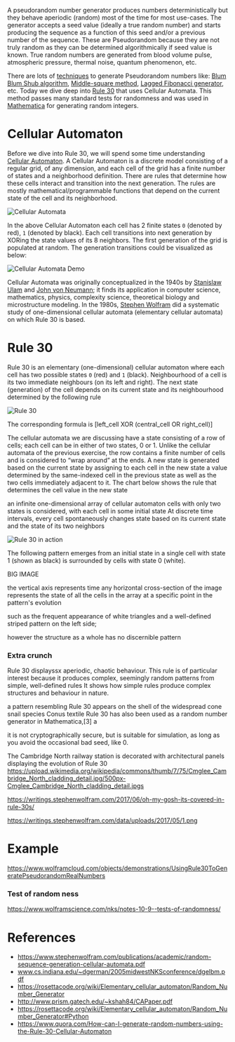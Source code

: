 A pseudorandom number generator produces numbers deterministically but they behave aperiodic (random) most of the time for most use-cases. The generator accepts a seed value (ideally a true random number) and starts producing the sequence as a function of this seed and/or a previous number of the sequence. These are Pseudorandom because they are not truly random as they can be determined algorithmically if seed value is known. True random numbers are generated from blood volume pulse, atmospheric pressure, thermal noise, quantum phenomenon, etc.

There are lots of [techniques](https://en.wikipedia.org/wiki/List_of_random_number_generators#Pseudorandom_number_generators_(PRNGs)) to generate Pseudorandom numbers like: [Blum Blum Shub algorithm](https://en.wikipedia.org/wiki/Blum_Blum_Shub), [Middle-square method](https://en.wikipedia.org/wiki/Middle-square_method), [Lagged Fibonacci generator](https://en.wikipedia.org/wiki/Lagged_Fibonacci_generator), etc. Today we dive deep into [Rule 30](https://en.wikipedia.org/wiki/Rule_30) that uses Cellular Automata. This method passes many standard tests for randomness and was used in [Mathematica](https://www.wolfram.com/mathematica/online/) for generating random integers.

# Cellular Automaton
Before we dive into Rule 30, we will spend some time understanding [Cellular Automaton](https://en.wikipedia.org/wiki/Cellular_automaton). A Cellular Automaton is a discrete model consisting of a regular grid, of any dimension, and each cell of the grid has a finite number of states and a neighborhood definition. There are rules that determine how these cells interact and transition into the next generation. The rules are mostly mathematical/programmable functions that depend on the current state of the cell and its neighborhood.

![Cellular Automata](https://user-images.githubusercontent.com/4745789/74360178-9bcfe300-4dea-11ea-8c87-91005e89c881.png)

In the above Cellular Automaton each cell has 2 finite states `0` (denoted by red), `1` (denoted by black). Each cell transitions into next generation by XORing the state values of its 8 neighbors. The first generation of the grid is populated at random. The generation transitions could be visualized as below:

![Cellular Automata Demo](https://media.giphy.com/media/J27aUn6QIWZFnVWzEB/giphy.gif)

Cellular Automata was originally conceptualized in the 1940s by [Stanislaw Ulam](https://en.wikipedia.org/wiki/Stanislaw_Ulam) and [John von Neumann](https://en.wikipedia.org/wiki/John_von_Neumann); it finds its application in computer science, mathematics, physics, complexity science, theoretical biology and microstructure modeling. In the 1980s, [Stephen Wolfram](https://en.wikipedia.org/wiki/Stephen_Wolfram) did a systematic study of one-dimensional cellular automata (elementary cellular automata) on which Rule 30 is based.

# Rule 30
Rule 30 is an elementary (one-dimensional) cellular automaton where each cell has two possible states `0` (red) and `1` (black). Neighbourhood of a cell is its two immediate neighbours (on its left and right). The next state (generation) of the cell depends on its current state and its neighbourhood determined by the following rule

![Rule 30](https://user-images.githubusercontent.com/4745789/74396927-78805480-4e39-11ea-8349-b6774d05a600.png)

The corresponding formula is [left_cell XOR (central_cell OR right_cell)]

The cellular automata we are discussing have a state consisting of a row of cells; each cell can be in either of two states, 0 or 1. Unlike the cellular automata of the previous exercise, the row contains a finite number of cells and is considered to “wrap around” at the ends. A new state is generated based on the current state by assigning to each cell in the new state a value determined by the same-indexed cell in the previous state as well as the two cells immediately adjacent to it. The chart below shows the rule that determines the cell value in the new state

an infinite one-dimensional array of cellular automaton cells with only two states is considered, with each cell in some initial state
At discrete time intervals, every cell spontaneously changes state based on its current state and the state of its two neighbors

![Rule 30 in action](https://media.giphy.com/media/d9YuURGwsOD8qVt8uE/giphy.gif)

The following pattern emerges from an initial state in a single cell with state 1 (shown as black) is surrounded by cells with state 0 (white).

BIG IMAGE

the vertical axis represents time
any horizontal cross-section of the image represents the state of all the cells in the array at a specific point in the pattern's evolution

such as the frequent appearance of white triangles and a well-defined striped pattern on the left side;

however the structure as a whole has no discernible pattern


### Extra crunch
Rule 30 displayssx aperiodic, chaotic behaviour.
This rule is of particular interest because it produces complex, seemingly random patterns from simple, well-defined rules
It shows how simple rules produce complex structures and behaviour in nature.

a pattern resembling Rule 30 appears on the shell of the widespread cone snail species Conus textile
Rule 30 has also been used as a random number generator in Mathematica,[3] a

it is not cryptographically secure, but is suitable for simulation, as long as you avoid the occasional bad seed, like 0.

The Cambridge North railway station is decorated with architectural panels displaying the evolution of Rule 30
https://upload.wikimedia.org/wikipedia/commons/thumb/7/75/Cmglee_Cambridge_North_cladding_detail.jpg/500px-Cmglee_Cambridge_North_cladding_detail.jpgs

https://writings.stephenwolfram.com/2017/06/oh-my-gosh-its-covered-in-rule-30s/

https://writings.stephenwolfram.com/data/uploads/2017/05/1.png


# Example

https://www.wolframcloud.com/objects/demonstrations/UsingRule30ToGeneratePseudorandomRealNumbers

### Test of random ness

https://www.wolframscience.com/nks/notes-10-9--tests-of-randomness/

# References
 - https://www.stephenwolfram.com/publications/academic/random-sequence-generation-cellular-automata.pdf
 - www.cs.indiana.edu/~dgerman/2005midwestNKSconference/dgelbm.pdf
 - https://rosettacode.org/wiki/Elementary_cellular_automaton/Random_Number_Generator
 - http://www.prism.gatech.edu/~kshah84/CAPaper.pdf
 - https://rosettacode.org/wiki/Elementary_cellular_automaton/Random_Number_Generator#Python
 - https://www.quora.com/How-can-I-generate-random-numbers-using-the-Rule-30-Cellular-Automaton
